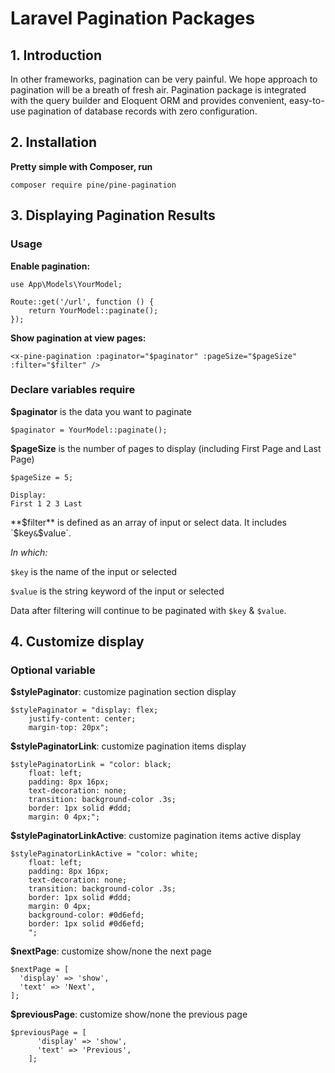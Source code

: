 # Laravel Pagination Packages

## 1. Introduction

In other frameworks, pagination can be very painful. We hope approach to pagination will be a breath of fresh air. Pagination package is integrated with the query builder and Eloquent ORM and provides convenient, easy-to-use pagination of database records with zero configuration.

## 2. Installation

**Pretty simple with Composer, run**

    composer require pine/pine-pagination


## 3. Displaying Pagination Results

### Usage

**Enable pagination:**


    use App\Models\YourModel;

    Route::get('/url', function () {
        return YourModel::paginate();
    });
    
**Show pagination at view pages:**
   
    <x-pine-pagination :paginator="$paginator" :pageSize="$pageSize" :filter="$filter" />
    

### Declare variables require

**$paginator** is the data you want to paginate

   	$paginator = YourModel::paginate();
    
    
    
**$pageSize** is the number of pages to display (including First Page and Last Page)
    
    $pageSize = 5;
    
    Display:
    First 1 2 3 Last
    

**$filter** is defined as an array of input or select data. It includes `$key` & `$value`.

*In which:* 

`$key` is the name of the input or selected

`$value` is the string keyword of the input or selected

Data after filtering will continue to be paginated with `$key` & `$value`.

   

## 4. Customize display


### Optional variable

**$stylePaginator**: customize pagination section display

	$stylePaginator = "display: flex;
        justify-content: center;
        margin-top: 20px";

**$stylePaginatorLink**: customize pagination items display

    $stylePaginatorLink = "color: black;
        float: left;
        padding: 8px 16px;
        text-decoration: none;
        transition: background-color .3s;
        border: 1px solid #ddd;
        margin: 0 4px;";
        
        
 **$stylePaginatorLinkActive**: customize pagination items active display
 
    $stylePaginatorLinkActive = "color: white;
        float: left;
        padding: 8px 16px;
        text-decoration: none;
        transition: background-color .3s;
        border: 1px solid #ddd;
        margin: 0 4px;
        background-color: #0d6efd;
        border: 1px solid #0d6efd;
        ";
     
 **$nextPage**: customize show/none the next page
     
    $nextPage = [
      'display' => 'show',
      'text' => 'Next',
  	];
    
**$previousPage**: customize show/none the previous page

    $previousPage = [
          'display' => 'show',
          'text' => 'Previous',
        ];